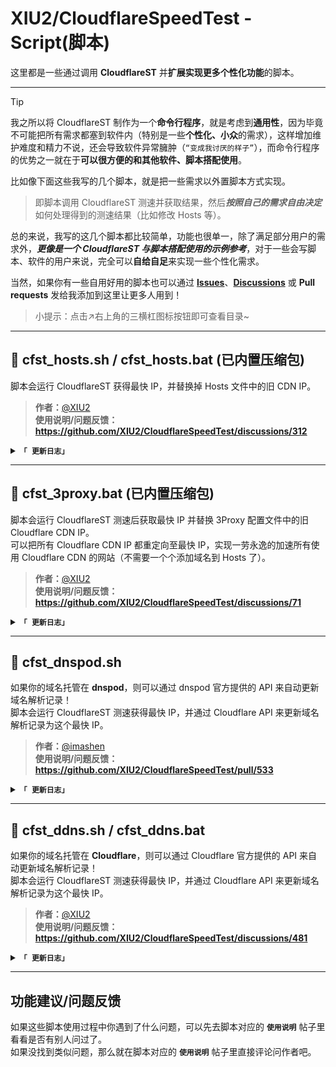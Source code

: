 # XIU2/CloudflareSpeedTest - Script(脚本)

这里都是一些通过调用 **CloudflareST** 并**扩展实现更多个性化功能**的脚本。  

****
> [!TIP]
> 我之所以将 CloudflareST 制作为一个**命令行程序**，就是考虑到**通用性**，因为毕竟不可能把所有需求都塞到软件内（特别是一些**个性化、小众**的需求），这样增加维护难度和精力不说，还会导致软件异常臃肿（`“变成我讨厌的样子”`），而命令行程序的优势之一就在于**可以很方便的和其他软件、脚本搭配使用**。

比如像下面这些我写的几个脚本，就是把一些需求以外置脚本方式实现。  

> 即脚本调用 CloudflareST 测速并获取结果，然后***按照自己的需求自由决定***如何处理得到的测速结果（比如修改 Hosts 等）。  

总的来说，我写的这几个脚本都比较简单，功能也很单一，除了满足部分用户的需求外，***更像是一个 CloudflareST 与脚本搭配使用的示例参考***，对于一些会写脚本、软件的用户来说，完全可以**自给自足**来实现一些个性化需求。

当然，如果你有一些自用好用的脚本也可以通过 [**Issues**](https://github.com/XIU2/CloudflareSpeedTest/issues)、[**Discussions**](https://github.com/XIU2/CloudflareSpeedTest/discussions) 或 **Pull requests** 发给我添加到这里让更多人用到！

> 小提示：点击↗右上角的三横杠图标按钮即可查看目录~

****
## 📑 cfst_hosts.sh / cfst_hosts.bat (已内置压缩包)

脚本会运行 CloudflareST 获得最快 IP，并替换掉 Hosts 文件中的旧 CDN IP。

> **作者：**[@XIU2](https://github.com/xiu2)  
> **使用说明/问题反馈：https://github.com/XIU2/CloudflareSpeedTest/discussions/312**

<details>
<summary><code><strong>「 更新日志」</strong></code></summary>

****

#### 2021年12月17日，版本 v1.0.6
 - **1. 优化** [找不到满足条件的 IP 就一直循环测速] 功能，在指定下载测速下限时没有重新测速的问题（默认注释）   

#### 2021年12月17日，版本 v1.0.3
 - **1. 新增** 找不到满足条件的 IP 就一直循环测速功能（默认注释）  
 - **2. 优化** 代码  

#### 2021年09月29日，版本 v1.0.2
 - **1. 修复** 当测速结果 IP 数量为 0 时，脚本没有退出的问题  

#### 2021年04月29日，版本 v1.0.1
 - **1. 优化** 不再需要加上 -p 0 参数来避免回车键退出了（现在可以即显示结果，又不用担心回车键退出程序）  

#### 2021年01月28日，版本 v1.0.0
 - **1. 发布** 第一个版本  

</details>

****

## 📑 cfst_3proxy.bat (已内置压缩包)

脚本会运行 CloudflareST 测速后获取最快 IP 并替换 3Proxy 配置文件中的旧 Cloudflare CDN IP。  
可以把所有 Cloudflare CDN IP 都重定向至最快 IP，实现一劳永逸的加速所有使用 Cloudflare CDN 的网站（不需要一个个添加域名到 Hosts 了）。

> **作者：**[@XIU2](https://github.com/xiu2)  
> **使用说明/问题反馈：https://github.com/XIU2/CloudflareSpeedTest/discussions/71**

<details>
<summary><code><strong>「 更新日志」</strong></code></summary>

****

#### 2021年12月17日，版本 v1.0.5
 - **1. 优化** [找不到满足条件的 IP 就一直循环测速] 功能，在指定下载测速下限时没有重新测速的问题（默认注释）   

#### 2021年12月17日，版本 v1.0.4
 - **1. 新增** 找不到满足条件的 IP 就一直循环测速功能（默认注释）  
 - **2. 优化** 代码  

#### 2021年09月29日，版本 v1.0.3
 - **1. 修复** 当测速结果 IP 数量为 0 时，脚本没有退出的问题  

#### 2021年04月29日，版本 v1.0.2
 - **1. 优化** 不再需要加上 -p 0 参数来避免回车键退出了（现在可以即显示结果，又不用担心回车键退出程序）  

#### 2021年03月16日，版本 v1.0.1
 - **1. 优化** 代码及注释内容  

#### 2021年03月13日，版本 v1.0.0
 - **1. 发布** 第一个版本  

</details>

****

## 📑 cfst_dnspod.sh

如果你的域名托管在 **dnspod**，则可以通过 dnspod 官方提供的 API 来自动更新域名解析记录！  
脚本会运行 CloudflareST 测速获得最快 IP，并通过 Cloudflare API 来更新域名解析记录为这个最快 IP。

> **作者：**[@imashen](https://github.com/imashen)  
> **使用说明/问题反馈：https://github.com/XIU2/CloudflareSpeedTest/pull/533**

<details>
<summary><code><strong>「 更新日志」</strong></code></summary>

****

#### 2024年08月06日，版本 v1.0.0
 - **1. 发布** 第一个版本  

</details>

****

## 📑 cfst_ddns.sh / cfst_ddns.bat

如果你的域名托管在 **Cloudflare**，则可以通过 Cloudflare 官方提供的 API 来自动更新域名解析记录！  
脚本会运行 CloudflareST 测速获得最快 IP，并通过 Cloudflare API 来更新域名解析记录为这个最快 IP。

> **作者：**[@XIU2](https://github.com/xiu2)  
> **使用说明/问题反馈：https://github.com/XIU2/CloudflareSpeedTest/discussions/481**

<details>
<summary><code><strong>「 更新日志」</strong></code></summary>

****

#### 2021年12月17日，版本 v1.0.4
 - **1. 新增** 找不到满足条件的 IP 就一直循环测速功能（默认注释）  
 - **2. 优化** 代码  

#### 2021年09月29日，版本 v1.0.3
 - **1. 修复** 当测速结果 IP 数量为 0 时，脚本没有退出的问题  

#### 2021年04月29日，版本 v1.0.2
 - **1. 优化** 不再需要加上 -p 0 参数来避免回车键退出了（现在可以即显示结果，又不用担心回车键退出程序）  

#### 2021年01月27日，版本 v1.0.1
 - **1. 优化** 配置从文件中读取  

#### 2021年01月26日，版本 v1.0.0
 - **1. 发布** 第一个版本  

</details>

****

## 功能建议/问题反馈

如果这些脚本使用过程中你遇到了什么问题，可以先去脚本对应的 **`使用说明`** 帖子里看看是否有别人问过了。  
如果没找到类似问题，那么就在脚本对应的 **`使用说明`** 帖子里直接评论问作者吧。